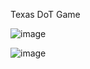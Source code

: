 Texas DoT Game

![image](https://github.com/user-attachments/assets/c38e0e8c-51e2-43b9-a782-95430378808b)






![image](https://github.com/user-attachments/assets/7a94a8e6-3d38-4212-b865-93d3ba5eb44f)

